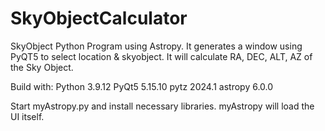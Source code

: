# SkyObjectCalculator
SkyObject Python Program using Astropy. It generates a window using PyQT5 to select location &amp; skyobject. It will calculate RA, DEC, ALT, AZ of the Sky Object.

Build with:
Python       3.9.12
PyQt5        5.15.10
pytz         2024.1
astropy      6.0.0

Start myAstropy.py and install necessary libraries. myAstropy will load the UI itself.
